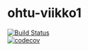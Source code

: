 # ohtu-viikko1

[![Build Status](https://travis-ci.org/ankatus/ohtu-viikko1.svg?branch=master)](https://travis-ci.org/ankatus/ohtu-viikko1)  
[![codecov](https://codecov.io/gh/ankatus/ohtu-viikko1/branch/master/graph/badge.svg)](https://codecov.io/gh/ankatus/ohtu-viikko1)
